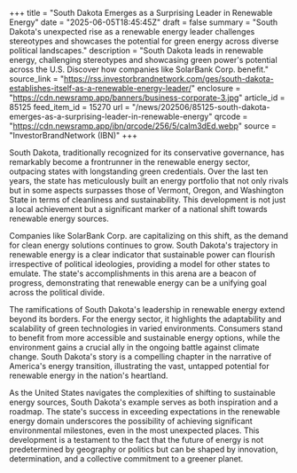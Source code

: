 +++
title = "South Dakota Emerges as a Surprising Leader in Renewable Energy"
date = "2025-06-05T18:45:45Z"
draft = false
summary = "South Dakota's unexpected rise as a renewable energy leader challenges stereotypes and showcases the potential for green energy across diverse political landscapes."
description = "South Dakota leads in renewable energy, challenging stereotypes and showcasing green power's potential across the U.S. Discover how companies like SolarBank Corp. benefit."
source_link = "https://rss.investorbrandnetwork.com/ges/south-dakota-establishes-itself-as-a-renewable-energy-leader/"
enclosure = "https://cdn.newsramp.app/banners/business-corporate-3.jpg"
article_id = 85125
feed_item_id = 15270
url = "/news/202506/85125-south-dakota-emerges-as-a-surprising-leader-in-renewable-energy"
qrcode = "https://cdn.newsramp.app/ibn/qrcode/256/5/calm3dEd.webp"
source = "InvestorBrandNetwork (IBN)"
+++

<p>South Dakota, traditionally recognized for its conservative governance, has remarkably become a frontrunner in the renewable energy sector, outpacing states with longstanding green credentials. Over the last ten years, the state has meticulously built an energy portfolio that not only rivals but in some aspects surpasses those of Vermont, Oregon, and Washington State in terms of cleanliness and sustainability. This development is not just a local achievement but a significant marker of a national shift towards renewable energy sources.</p><p>Companies like SolarBank Corp. are capitalizing on this shift, as the demand for clean energy solutions continues to grow. South Dakota's trajectory in renewable energy is a clear indicator that sustainable power can flourish irrespective of political ideologies, providing a model for other states to emulate. The state's accomplishments in this arena are a beacon of progress, demonstrating that renewable energy can be a unifying goal across the political divide.</p><p>The ramifications of South Dakota's leadership in renewable energy extend beyond its borders. For the energy sector, it highlights the adaptability and scalability of green technologies in varied environments. Consumers stand to benefit from more accessible and sustainable energy options, while the environment gains a crucial ally in the ongoing battle against climate change. South Dakota's story is a compelling chapter in the narrative of America's energy transition, illustrating the vast, untapped potential for renewable energy in the nation's heartland.</p><p>As the United States navigates the complexities of shifting to sustainable energy sources, South Dakota's example serves as both inspiration and a roadmap. The state's success in exceeding expectations in the renewable energy domain underscores the possibility of achieving significant environmental milestones, even in the most unexpected places. This development is a testament to the fact that the future of energy is not predetermined by geography or politics but can be shaped by innovation, determination, and a collective commitment to a greener planet.</p>